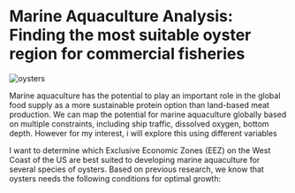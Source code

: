 # Marine Aquaculture Analysis: Finding the most suitable oyster region for commercial fisheries
![oysters](https://www.fisheries.noaa.gov/s3/2022-09/750x500%20AKR%20Kodiak%20Oysters.png)

Marine aquaculture has the potential to play an important role in the global food supply as a more sustainable protein option than land-based meat production. We can map the potential for marine aquaculture globally based on multiple constraints, including ship traffic, dissolved oxygen, bottom depth. However for my interest, i will explore this using different variables

I want to determine which Exclusive Economic Zones (EEZ) on the West Coast of the US are best suited to developing marine aquaculture for several species of oysters. Based on previous research, we know that oysters needs the following conditions for optimal growth:
